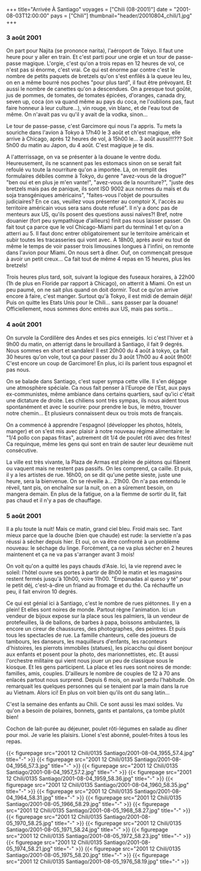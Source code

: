 +++
title="Arrivée À Santiago"
voyages = ["Chili (08-2001)"]
date = "2001-08-03T12:00:00"
pays = ["Chili"]
thumbnail="header/20010804_chili/1.jpg"
+++
### 3 août 2001

On part pour Najita (se prononce narita), l'aéroport de Tokyo. Il faut une 
heure pour y aller en train. Et c'est parti pour une orgie et un tour de passe-passe 
magique. L'orgie, c'est qu'on a trois repas en 12 heures de vol, ce n'est pas 
si énorme, c'est vrai. Ce qui est énorme par contre c'est le nombre de petits 
paquets de bretzels qu'on s'est enfilés à la queue leu leu, on en a même bourré 
nos poches "pour plus tard", il faut être prévoyant. Et aussi le nombre de canettes 
qu'on a descendues. On a presque tout goûté, jus de pommes, de tomates, de tomates 
épicées, d'oranges, canada dry, seven up, coca (on va quand même au pays du 
coca, ne l'oublions pas, faut faire honneur à leur culture...), vin rouge, vin 
blanc, et de l'eau tout de même. On n'avait pas vu qu'il y avait de la vodka, 
sinon...

Le tour de passe-passe, c'est Garcimore qui nous l'a appris. Tu mets la souriche 
dans l'avion à Tokyo à 17h40 le 3 août et ch'est magique, elle arrive à Chicago, 
après 12 heures de vol, à 15h00 le... 3 août aussi!!!??? Soit 5h00 du matin au 
Japon, du 4 août. C'est magique je te dis.

A l'atterrissage, on va se présenter à la douane le ventre dodu. Heureusement, 
ils ne scannent pas les estomacs sinon on se serait fait refoulé vu toute la 
nourriture qu'on a importée. Là, on remplit des formulaires débiles comme à 
Tokyo, du genre "avez-vous de la drogue?" "ben oui et en plus je m'en vante!", 
"avez-vous de la nourriture?", "juste des bretzels mais pas de panique, ils 
sont ISO 9002 aux normes du maïs et du soja transgéniques américains", "faites-vous 
l'objet de poursuites judiciaires? En ce cas, veuillez vous présenter au comptoir 
X, l'accès au territoire américain vous sera sans doute refusé". Il n'y a donc 
pas de menteurs aux US, qu'ils posent des questions aussi naïves?! Bref, notre 
douanier (fort peu sympathique d'ailleurs) finit pas nous laisser passer. On 
fait tout ça parce que le vol Chicago-Miami part du terminal 1 et qu'on a atterri 
au 5. Il faut donc entrer obligatoirement sur le territoire américain et subir 
toutes les tracasseries qui vont avec. A 18h00, après avoir eu tout de même 
le temps de voir passer trois limousines longues à l'infini, on remonte dans 
l'avion pour Miami. On nous sert à dîner. Ouf, on commençait presque à avoir 
un petit creux... Ca fait tout de même 4 repas en 15 heures, plus les bretzels!

Trois heures plus tard, soit, suivant la logique des fuseaux horaires, à 22h00 
(1h de plus en Floride par rapport à Chicago), on atterrit à Miami. On est un 
peu paumé, on ne sait plus quand on doit dormir. Tout ce qu'on arrive encore 
à faire, c'est manger. Surtout qu'à Tokyo, il est midi de demain déjà! Puis 
on quitte les Etats Unis pour le Chili... sans passer par la douane! Officiellement, 
nous sommes donc entrés aux US, mais pas sortis...

### 4 août 2001

On survole la Cordillère des Andes et ses pics enneigés. Ici c'est l'hiver 
et à 9h00 du matin, on atterrigt dans le brouillard à Santiago, il fait 9 degrés. 
Nous sommes en short et sandales! Il est 20h00 du 4 août à tokyo, ça fait 30 
heures qu'on vole, tout ça pour passer du 3 août 17h00 au 4 août 9h00! C'est 
encore un coup de Garcimore! En plus, ici ils parlent tous espagnol et pas nous.

On se balade dans Santiago, c'est super sympa cette ville. Il s'en dégage une 
atmosphère spéciale. Ca nous fait penser à l'Europe de l'Est, aux pays ex-communistes, 
même ambiance dans certains quartiers, sauf qu'ici c'était une dictature de 
droite. Les chiliens sont très sympas, ils nous aident tous spontanément et 
avec le sourire: pour prendre le bus, le métro, trouver notre chemin... Et plusieurs 
connaissent deux ou trois mots de français. 

On a commencé à apprendre l'espagnol (développer les photos, hôtels, manger) 
et on s'est mis avec plaisir à notre nouveau régime alimentaire: le "1/4 pollo 
con papas fritas", autrement dit 1/4 de poulet rôti avec des frites! Ca requinque, 
même les gens qui sont en train de sauter leur deuxième nuit consécutive. 

La ville est très vivante, la Plaza de Armas est pleine de piétons qui flânent 
ou vaquent mais ne restent pas passifs. On les comprend, ça caille. Et puis, 
il y a les artistes de rue. 16h00, on se dit qu'une petite sieste, juste une 
heure, sera la bienvenue. On se réveille à... 21h00. On n'a pas entendu le réveil, 
tant pis, on enchaîne sur la nuit, on en a sûrement besoin, on mangera demain. 
En plus de la fatigue, on a la flemme de sortir du lit, fait pas chaud et il 
n'y a pas de chauffage. 

### 5 août 2001

Il a plu toute la nuit! Mais ce matin, grand ciel bleu. Froid mais sec. Tant 
mieux parce que la douche (bien que chaude) est rude: la serviette n'a pas réussi 
à sécher depuis hier. Et oui, on va être confronté à un problème nouveau: le 
séchage du linge. Forcément, ça ne va plus sécher en 2 heures maintenent et 
ça ne va pas s'arranger avant 3 mois!

On voit qu'on a quitté les pays chauds d'Asie. Ici, la vie reprend avec le 
soleil: l'hôtel ouvre ses portes à partir de 8h00 le matin et les magasins restent 
fermés jusqu'à 10h00, voire 11h00. "Empanadas al queso y té" pour le petit déj, 
c'est-à-dire un friand au fromage et du thé. Ca réchauffe un peu, il fait environ 
10 degrés.

Ce qui est génial ici à Santiago, c'est le nombre de rues piétonnes. Il y en 
a plein! Et elles sont noires de monde. Partout règne l'animation. Ici un vendeur 
de bijoux expose sur la place sous les palmiers, là un vendeur de protefeuilles, 
là de ballons, de barbes à papa, boissons ambulantes, là encore un cireur de 
chaussures, des photographes, des peintres. Et puis tous les spectacles de rue. 
La famille chanteurs, celle des joueurs de tambours, les danseurs, les maquilleurs 
d'enfants, les raconteurs d'histoires, les pierrots immobiles (statues), les 
picacchu qui disent bonjour aux enfants et posent pour la photo, des marionnettistes, 
etc. Et aussi l'orchestre militaire qui vient nous jouer un peu de classique 
sous le kiosque. Et les gens participent. La place et les rues sont noires de 
monde: familles, amis, couples. D'ailleurs le nombre de couples de 12 à 70 ans 
enlacés partout nous surprend. Depuis 6 mois, on avait perdu l'habitude. On 
remarquait les quelques personnes qui se tenaient par la main dans la rue au 
Vietnam. Alors ici! En plus on voit bien qu'ils ont du sang latin...

C'est la semaine des enfants au Chili. Ce sont aussi les maxi soldes. Vu qu'on 
a besoin de polaires, bonnets, gants et pantalons, ça tombe plutôt bien! 

Cochon de lait-purée au déjeuner, poulet rôti-légumes en salade au dîner pour 
moi. Je varie les plaisirs. Lionel s'est abonné, poulet-frites à tous les repas.


<div id="TOTO">{{< figurepage src="2001 12 Chili/0135 Santiago/2001-08-04_1955_57.4.jpg" title="-"  >}}
{{< figurepage src="2001 12 Chili/0135 Santiago/2001-08-04_1956_57.3.jpg" title="-"  >}}
{{< figurepage src="2001 12 Chili/0135 Santiago/2001-08-04_1957_57.2.jpg" title="-"  >}}
{{< figurepage src="2001 12 Chili/0135 Santiago/2001-08-04_1959_58.36.jpg" title="-"  >}}
{{< figurepage src="2001 12 Chili/0135 Santiago/2001-08-04_1960_58.35.jpg" title="-"  >}}
{{< figurepage src="2001 12 Chili/0135 Santiago/2001-08-04_1964_58.31.jpg" title="-"  >}}
{{< figurepage src="2001 12 Chili/0135 Santiago/2001-08-05_1966_58.29.jpg" title="-"  >}}
{{< figurepage src="2001 12 Chili/0135 Santiago/2001-08-05_1968_58.27.jpg" title="-"  >}}
{{< figurepage src="2001 12 Chili/0135 Santiago/2001-08-05_1970_58.25.jpg" title="-"  >}}
{{< figurepage src="2001 12 Chili/0135 Santiago/2001-08-05_1971_58.24.jpg" title="-"  >}}
{{< figurepage src="2001 12 Chili/0135 Santiago/2001-08-05_1972_58.23.jpg" title="-"  >}}
{{< figurepage src="2001 12 Chili/0135 Santiago/2001-08-05_1974_58.21.jpg" title="-"  >}}
{{< figurepage src="2001 12 Chili/0135 Santiago/2001-08-05_1975_58.20.jpg" title="-"  >}}
{{< figurepage src="2001 12 Chili/0135 Santiago/2001-08-05_1976_58.19.jpg" title="-"  >}}
</DIV>

